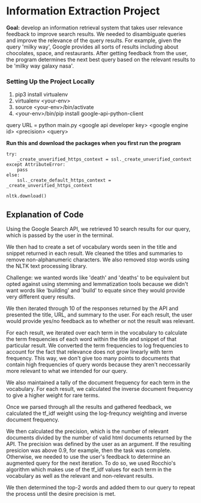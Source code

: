 # Information Extraction Project

**Goal:** develop an information retrieval system that takes user relevance feedback to improve search results. We needed to disambiguate queries and improve the relevance of the query results. For example, given the query 'milky way', Google provides all sorts of results including about chocolates, space, and restaurants. After getting feedback from the user, the program determines the next best query based on the relevant results to be 'milky way galaxy nasa'.

### Setting Up the Project Locally
1. pip3 install virtualenv
2. virtualenv &lt;your-env&gt;
3. source &lt;your-env&gt;/bin/activate
4. &lt;your-env&gt;/bin/pip install google-api-python-client

query URL = python main.py &lt;google api developer key&gt; &lt;google engine id&gt; &lt;precision&gt; &lt;query&gt;

**Run this and download the packages when you first run the program**

```
try:
    _create_unverified_https_context = ssl._create_unverified_context
except AttributeError:
    pass
else:
    ssl._create_default_https_context = _create_unverified_https_context

nltk.download()
```

## Explanation of Code

Using the Google Search API, we retrieved 10 search results for our query, which is passed by the user in the terminal.

We then had to create a set of vocabulary words seen in the title and snippet returned in each result. We cleaned the titles and summaries to remove non-alphanumeric characters. We also removed stop words using the NLTK text processing library.

Challenge: we wanted words like 'death' and 'deaths' to be equivalent but opted against using stemming and lemmatization tools because we didn't want words like 'building' and 'build' to equate since they would provide very different query results.

We then iterated through 10 of the responses returned by the API and presented the title, URL, and summary to the user. For each result, the user would provide yes/no feedback as to whether or not the result was relevant.

For each result, we iterated over each term in the vocabulary to calculate the term frequencies of each word within the title and snippet of that particular result. We converted the term frequencies to log frequencies to account for the fact that relevance does not grow linearly with term frequency. This way, we don't give too many points to documents that contain high frequencies of query words because they aren't neccessarily more relevant to what we intended for our query.

We also maintained a tally of the document frequency for each term in the vocabulary. For each result, we calculated the inverse document frequency to give a higher weight for rare terms.

Once we parsed through all the results and gathered feedback, we calculated the tf_idf weight using the log-frequncy weighting and inverse document frequency.

We then calculated the precision, which is the number of relevant documents divided by the number of valid html documents returned by the API. The precision was defined by the user as an argument. If the resulting presicion was above 0.9, for example, then the task was complete. Otherwise, we needed to use the user's feedback to determine an augmented query for the next iteration. To do so, we used Rocchio's algorithm which makes use of the tf_idf values for each term in the vocabulary as well as the relevant and non-relevant results.

We then determined the top-2 words and added them to our query to repeat the process until the desire precision is met.
